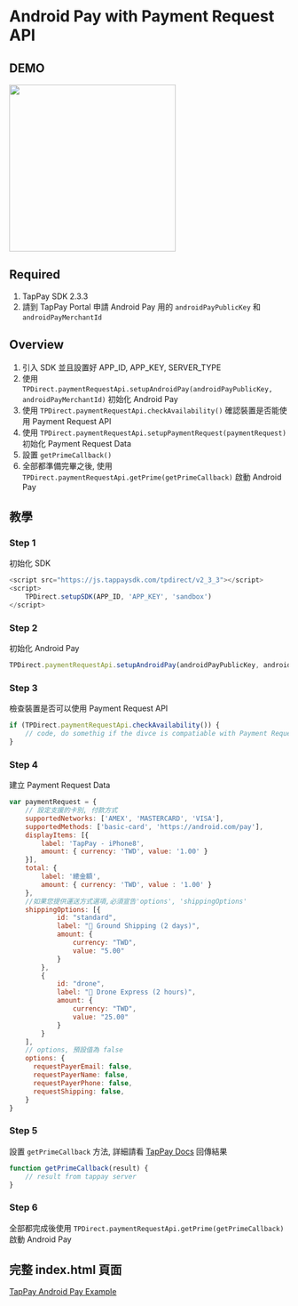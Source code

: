 # Android Pay with Payment Request API

## DEMO
<img src="./android_pay_get_prime.gif" width="300px"/>

## Required
1. TapPay SDK 2.3.3 
2. 請到 TapPay Portal 申請 Android Pay 用的 `androidPayPublicKey` 和 `androidPayMerchantId`

## Overview
1. 引入 SDK 並且設置好 APP_ID, APP_KEY, SERVER_TYPE
2. 使用 `TPDirect.paymentRequestApi.setupAndroidPay(androidPayPublicKey, androidPayMerchantId)` 初始化 Android Pay
3. 使用 `TPDirect.paymentRequestApi.checkAvailability()` 確認裝置是否能使用 Payment Request API
4. 使用 `TPDirect.paymentRequestApi.setupPaymentRequest(paymentRequest)` 初始化 Payment Request Data
5. 設置 `getPrimeCallback()`
6. 全部都準備完畢之後, 使用 `TPDirect.paymentRequestApi.getPrime(getPrimeCallback)` 啟動 Android Pay 

## 教學

### Step 1

初始化 SDK

```javascript
<script src="https://js.tappaysdk.com/tpdirect/v2_3_3"></script>
<script>
    TPDirect.setupSDK(APP_ID, 'APP_KEY', 'sandbox')
</script>
```

### Step 2

初始化 Android Pay

```javascript
TPDirect.paymentRequestApi.setupAndroidPay(androidPayPublicKey, androidPayMerchantId)
```

### Step 3

檢查裝置是否可以使用 Payment Request API

```javascript
if (TPDirect.paymentRequestApi.checkAvailability()) {
    // code, do somethig if the divce is compatiable with Payment Request API
}
```

### Step 4

建立 Payment Request Data

```javascript
var paymentRequest = {
    // 設定支援的卡別, 付款方式
    supportedNetworks: ['AMEX', 'MASTERCARD', 'VISA'],
    supportedMethods: ['basic-card', 'https://android.com/pay'],
    displayItems: [{
        label: 'TapPay - iPhone8',
        amount: { currency: 'TWD', value: '1.00' }
    }],
    total: {
        label: '總金額',
        amount: { currency: 'TWD', value : '1.00' }
    },
    //如果您提供運送方式選項,必須宣告'options', 'shippingOptions'
    shippingOptions: [{
            id: "standard",
            label: "🚛 Ground Shipping (2 days)",
            amount: {
                currency: "TWD",
                value: "5.00"
            }
        },
        {
            id: "drone",
            label: "🚀 Drone Express (2 hours)",
            amount: {
                currency: "TWD",
                value: "25.00"
            }
        }
    ],
    // options, 預設值為 false
    options: {
      requestPayerEmail: false,
      requestPayerName: false,
      requestPayerPhone: false,
      requestShipping: false,
    }
}
```

### Step 5

設置 `getPrimeCallback` 方法, 詳細請看 [TapPay Docs](https://docs.tappaysdk.com/android-pay/zh/front.html#response) 回傳結果

```javascript
function getPrimeCallback(result) {
    // result from tappay server
}
```

### Step 6

全部都完成後使用 `TPDirect.paymentRequestApi.getPrime(getPrimeCallback)` 啟動 Android Pay

## 完整 index.html 頁面

[TapPay Android Pay Example](./example/index.html)